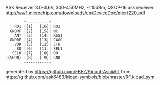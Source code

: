 ASK Receiver 3.0-3.6V, 300-450MHz, -110dBm, QSOP-16
ask receiver
http://ww1.microchip.com/downloads/en/DeviceDoc/micrf220.pdf


	        +----------+
	    RO1 |[1]   [16]| RO2
	  GNDRF |[2]   [15]| NC
	    ANT |[3]   [14]| RSSI
	  GNDRF |[4]   [13]| CAGC
	    VDD |[5]   [12]| CTH
	     SQ |[6]   [11]| SEL1
	   SEL0 |[7]   [10]| DO
	~{SHDN} |[8]   [ 9]| GND
	        +----------+


generated by https://github.com/FBEZ/Pinout-AsciiArt from https://github.com/ask6483/kicad-symbols/blob/master/RF.kicad_sym